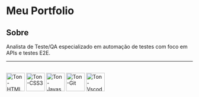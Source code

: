 # Meu Portfolio

## Sobre

Analista de Teste/QA especializado em automação de testes com foco em APIs e testes E2E.

<hr>

<div style="display: inline-block">
  <br>         
  <img align="center" alt="Ton-HTML5" heigh="50" width="50" src="https://cdn.jsdelivr.net/gh/devicons/devicon@latest/icons/html5/html5-original.svg" />  
  <img align="center" alt="Ton-CSS3" heigh="50" width="50"  src="https://cdn.jsdelivr.net/gh/devicons/devicon@latest/icons/css3/css3-original.svg" />               
  <img align="center" alt="Ton-Javascript" heigh="50" width="50" src="https://cdn.jsdelivr.net/gh/devicons/devicon@latest/icons/javascript/javascript-original.svg" />               
  <img align="center" alt="Ton-Git" heigh="50" width="50" src="https://cdn.jsdelivr.net/gh/devicons/devicon@latest/icons/git/git-original.svg" />      
  <img align="center" alt="Ton-Vscode" heigh="50" width="50" src="https://cdn.jsdelivr.net/gh/devicons/devicon@latest/icons/vscode/vscode-original.svg" />
          
</div>
